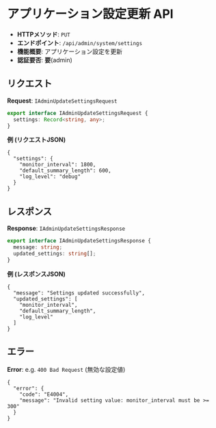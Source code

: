 # アプリケーション設定更新 API

- **HTTPメソッド**: `PUT`
- **エンドポイント**: `/api/admin/system/settings`
- **機能概要**: アプリケーション設定を更新
- **認証要否**: **要**(admin)

## リクエスト

**Request**: `IAdminUpdateSettingsRequest`
```ts
export interface IAdminUpdateSettingsRequest {
  settings: Record<string, any>;
}
```

**例 (リクエストJSON)**
```jsonc
{
  "settings": {
    "monitor_interval": 1800,
    "default_summary_length": 600,
    "log_level": "debug"
  }
}
```

## レスポンス

**Response**: `IAdminUpdateSettingsResponse`
```ts
export interface IAdminUpdateSettingsResponse {
  message: string;
  updated_settings: string[];
}
```

**例 (レスポンスJSON)**
```jsonc
{
  "message": "Settings updated successfully",
  "updated_settings": [
    "monitor_interval",
    "default_summary_length",
    "log_level"
  ]
}
```

## エラー

**Error**: e.g. `400 Bad Request` (無効な設定値)
```jsonc
{
  "error": {
    "code": "E4004",
    "message": "Invalid setting value: monitor_interval must be >= 300"
  }
}
```
